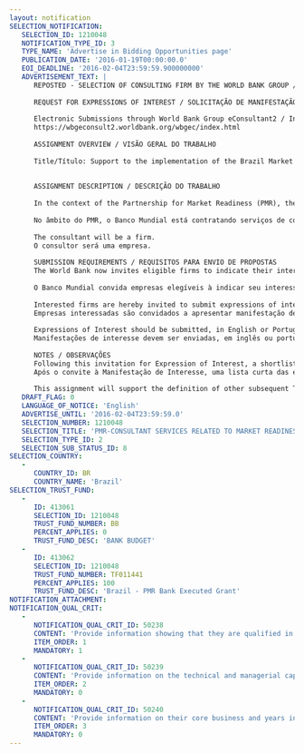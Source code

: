 ```yaml
---
layout: notification
SELECTION_NOTIFICATION: 
   SELECTION_ID: 1210048
   NOTIFICATION_TYPE_ID: 3
   TYPE_NAME: 'Advertise in Bidding Opportunities page'
   PUBLICATION_DATE: '2016-01-19T00:00:00.0'
   EOI_DEADLINE: '2016-02-04T23:59:59.900000000'
   ADVERTISEMENT_TEXT: |
      REPOSTED - SELECTION OF CONSULTING FIRM BY THE WORLD BANK GROUP / REPUBLICAÇÃO - SELEÇÃO DE EMPRESA DE CONSULTORIA PELO GRUPO BANCO MUNDIAL
      
      REQUEST FOR EXPRESSIONS OF INTEREST / SOLICITAÇÃO DE MANIFESTAÇÃO DE INTERESSE
      
      Electronic Submissions through World Bank Group eConsultant2 / Inscrições eletrônicas através do eConsultant2 do Grupo Banco Mundial
      https://wbgeconsult2.worldbank.org/wbgec/index.html
      
      ASSIGNMENT OVERVIEW / VISÃO GERAL DO TRABALHO
      
      Title/Título: Support to the implementation of the Brazil Market Readiness Proposal / Apoio à implementação da Proposta de Preparação de Instrumentos de Mercado do Brasil
      
      
      ASSIGNMENT DESCRIPTION / DESCRIÇÃO DO TRABALHO
      
      In the context of the Partnership for Market Readiness (PMR), the World Bank is contracting consultant services to support the General-Coordination of Environment and Climate Change (COMAC) of the Ministry of Finance of Brazil in implementing activities of its Market Readiness Proposal (MRP). It includes supporting COMAC in i) conducting macro-economic modeling studies and ii)conducting  seminars mobilizing relevant experts and stakeholders to assess possible impacts of different designs of carbon pricing instruments in Brazil.
      
      No âmbito do PMR, o Banco Mundial está contratando serviços de consultoria para apoiar a Coordenação Geral para Meio Ambiente e Clima (COMAC) do Ministério da Fazenda na execução das atividades da MRP do Brazil. Isto inclui apoio à COMAC para:  i) conduzir estudos e modelagens macroeconômicas ii) conduzir seminários de mobilização dos especialistas e dos agentes apropriados, para analisar possíveis impactos de diferentes desenhos para instrumentos de precificação do carbono no Brasil.
      
      The consultant will be a firm. 
      O consultor será uma empresa.
      
      SUBMISSION REQUIREMENTS / REQUISITOS PARA ENVIO DE PROPOSTAS
      The World Bank now invites eligible firms to indicate their interest in providing the services. Interested firms must provide information indicating that they are qualified to perform the services (brochures, description of similar assignments, experience in similar conditions, availability of appropriate skills among staff, etc.). Please note that the total size of all attachments should be less than 5MB. 
      
      O Banco Mundial convida empresas elegíveis à indicar seu interesse em oferecer os serviços. As empresas interessadas devem fornecer as informações indicativas de que são qualificados para desempenhar as atividades (brochuras, descrição de trabalhos semelhantes realizados, experiência em condições semelhantes, disponibilidade das competências necessárias entre sua equipe, etc.). Note que o tamanho total de todos os documentos anexados deve ser até 5MB.
      
      Interested firms are hereby invited to submit expressions of interest.
      Empresas interessadas são convidados a apresentar manifestação de interesse. 
      
      Expressions of Interest should be submitted, in English or Portuguese, electronically through World Bank Group eTendering (https://wbgeconsult2.worldbank.org/wbgec/index.html)
      Manifestações de interesse devem ser enviadas, em inglês ou português, eletronicamente astravés do site (https://wbgeconsult2.worldbank.org/wbgec/index.html)
      
      NOTES / OBSERVAÇÕES
      Following this invitation for Expression of Interest, a shortlist of qualified firms will be formally invited to submit proposals. 
      Após o convite à Manifestação de Interesse, uma lista curta das empresas qualificadas será formalmente convidada à enviar suas propostas.
      
      This assignment will support the definition of other subsequent Terms of Reference under the PMR, including macro-economic modeling and sectoral studies. Therefore, to prevent conflict of interest, the firm(s) selected under this assignment cannot be also contracted under these subsequent TORs.
   DRAFT_FLAG: 0
   LANGUAGE_OF_NOTICE: 'English'
   ADVERTISE_UNTIL: '2016-02-04T23:59:59.0'
   SELECTION_NUMBER: 1210048
   SELECTION_TITLE: 'PMR-CONSULTANT SERVICES RELATED TO MARKET READINESS PROPOSAL ACTIVITIES IN THE CONTEXT OF THE PARTNERSHIP FOR MARKET READINESS'
   SELECTION_TYPE_ID: 2
   SELECTION_SUB_STATUS_ID: 8
SELECTION_COUNTRY: 
   - 
      COUNTRY_ID: BR
      COUNTRY_NAME: 'Brazil'
SELECTION_TRUST_FUND: 
   - 
      ID: 413061
      SELECTION_ID: 1210048
      TRUST_FUND_NUMBER: BB
      PERCENT_APPLIES: 0
      TRUST_FUND_DESC: 'BANK BUDGET'
   - 
      ID: 413062
      SELECTION_ID: 1210048
      TRUST_FUND_NUMBER: TF011441
      PERCENT_APPLIES: 100
      TRUST_FUND_DESC: 'Brazil - PMR Bank Executed Grant'
NOTIFICATION_ATTACHMENT: 
NOTIFICATION_QUAL_CRIT: 
   - 
      NOTIFICATION_QUAL_CRIT_ID: 50238
      CONTENT: 'Provide information showing that they are qualified in the field of the assignment, in particular organizing technical seminars and mobilizing technical experts in the area of economics.  // Fornecer informações que demonstrem que são qualificados na área do trabalho, em especial, na organização de seminários técnicos e mobilização de expertos técnicos na área econômica.'
      ITEM_ORDER: 1
      MANDATORY: 1
   - 
      NOTIFICATION_QUAL_CRIT_ID: 50239
      CONTENT: 'Provide information on the technical and managerial capabilities of the firm.  // Fornecer informações sobre as capacidades técnicas e de gestão da empresa.'
      ITEM_ORDER: 2
      MANDATORY: 0
   - 
      NOTIFICATION_QUAL_CRIT_ID: 50240
      CONTENT: 'Provide information on their core business and years in business. // Fornecer informações sobre seus negócios principais e anos no negócio'
      ITEM_ORDER: 3
      MANDATORY: 0
---
```


